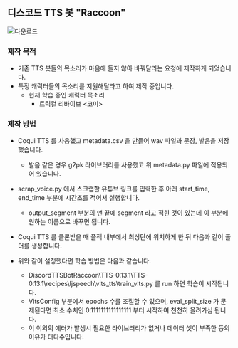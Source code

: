 ## 디스코드 TTS 봇 "Raccoon"

![다운로드](https://github.com/user-attachments/assets/d0f28f10-28d5-4baf-8a12-88a458aaf1a5)

### 제작 목적
- 기존 TTS 봇들의 목소리가 마음에 들지 않아 바꿔달라는 요청에 제작하게 되었습니다.
- 특정 캐릭터들의 목소리를 지원해달라고 하여 제작 중입니다.
  - 현재 학습 중인 캐릭터 목소리
    - 트릭컬 리바이브 <코미>

### 제작 방법
- Coqui TTS 를 사용했고 metadata.csv 을 만들어 wav 파일과 문장, 발음을 저장했습니다.
  - 발음 같은 경우 g2pk 라이브러리를 사용했고 위 metadata.py 파일에 적용되어 있습니다.
- scrap_voice.py 에서 스크랩할 유튜브 링크를 입력한 후 아래 start_time, end_time 부분에 시간초를 적어서 실행합니다.
  - output_segment 부분의 맨 끝에 segment 라고 적힌 것이 있는데 이 부분에 원하는 이름으로 바꾸면 됩니다.
- Coqui TTS 를 클론받을 때 플젝 내부에서 최상단에 위치하게 한 뒤 다음과 같이 폴더를 생성합니다.

- 위와 같이 설정했다면 학습 방법은 다음과 같습니다.
  - DiscordTTSBotRaccoon\TTS-0.13.1\TTS-0.13.1\recipes\ljspeech\vits_tts\train_vits.py 를 run 하면 학습이 시작됩니다.
  - VitsConfig 부분에서 epochs 수를 조절할 수 있으며, eval_split_size 가 문제된다면 최소 수치인 0.1111111111111111 부터 시작하여 천천히 올려가심 됩니다.
  - 이 이외의 에러가 발생시 필요한 라이브러리가 없거나 데이터 셋이 부족한 등의 이유가 대다수입니다.